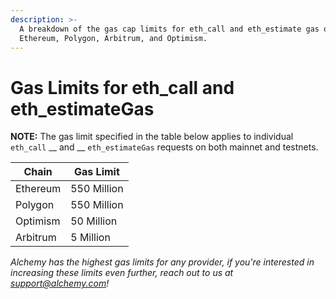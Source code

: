 ```yaml
---
description: >-
  A breakdown of the gas cap limits for eth_call and eth_estimate gas on
  Ethereum, Polygon, Arbitrum, and Optimism.
---
```


# Gas Limits for eth\_call and eth\_estimateGas

**NOTE:** The gas limit specified in the table below applies to individual  `eth_call` __ and __ `eth_estimateGas` requests on both mainnet and testnets.&#x20;

| Chain     | Gas Limit   |
| --------- | ----------- |
| Ethereum  | 550 Million |
| Polygon   | 550 Million |
| Optimism  | 50 Million  |
| Arbitrum  | 5 Million   |

_Alchemy has the highest gas limits for any provider, if you're interested in increasing these limits even further, reach out to us at support@alchemy.com!_
